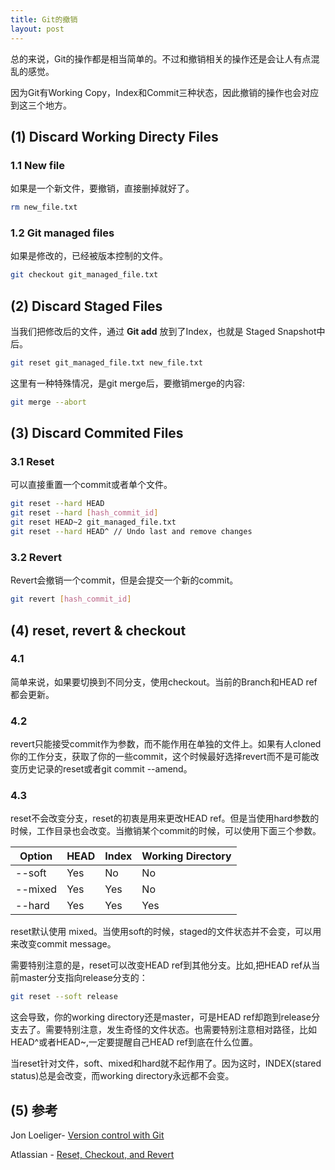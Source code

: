 ```yaml
---
title: Git的撤销
layout: post
---
```


总的来说，Git的操作都是相当简单的。不过和撤销相关的操作还是会让人有点混乱的感觉。

因为Git有Working Copy，Index和Commit三种状态，因此撤销的操作也会对应到这三个地方。

## (1) Discard Working Directy Files

### 1.1 New file
如果是一个新文件，要撤销，直接删掉就好了。

```bash
rm new_file.txt
```

### 1.2 Git managed files
如果是修改的，已经被版本控制的文件。

```bash
git checkout git_managed_file.txt
```

## (2) Discard Staged Files

当我们把修改后的文件，通过 **Git add** 放到了Index，也就是 Staged Snapshot中后。

```bash
git reset git_managed_file.txt new_file.txt
```

这里有一种特殊情况，是git merge后，要撤销merge的内容:

```bash
git merge --abort
```

## (3) Discard Commited Files

### 3.1 Reset

可以直接重置一个commit或者单个文件。

```bash
git reset --hard HEAD
git reset --hard [hash_commit_id]
git reset HEAD~2 git_managed_file.txt
git reset --hard HEAD^ // Undo last and remove changes
```



### 3.2 Revert

Revert会撤销一个commit，但是会提交一个新的commit。

```bash
git revert [hash_commit_id]
``` 

## (4) reset, revert & checkout

### 4.1
简单来说，如果要切换到不同分支，使用checkout。当前的Branch和HEAD ref都会更新。

### 4.2
revert只能接受commit作为参数，而不能作用在单独的文件上。如果有人cloned你的工作分支，获取了你的一些commit，这个时候最好选择revert而不是可能改变历史记录的reset或者git commit --amend。

### 4.3
reset不会改变分支，reset的初衷是用来更改HEAD ref。但是当使用hard参数的时候，工作目录也会改变。当撤销某个commit的时候，可以使用下面三个参数。

Option|HEAD|Index|Working Directory
---|---|---|-
--soft|Yes|No|No
--mixed|Yes|Yes|No
--hard|Yes|Yes|Yes

reset默认使用 mixed。当使用soft的时候，staged的文件状态并不会变，可以用来改变commit message。

需要特别注意的是，reset可以改变HEAD ref到其他分支。比如,把HEAD ref从当前master分支指向release分支的：

```bash
git reset --soft release
```
这会导致，你的working directory还是master，可是HEAD ref却跑到release分支去了。需要特别注意，发生奇怪的文件状态。也需要特别注意相对路径，比如HEAD^或者HEAD~,一定要提醒自己HEAD ref到底在什么位置。

当reset针对文件，soft、mixed和hard就不起作用了。因为这时，INDEX(stared status)总是会改变，而working directory永远都不会变。


## (5) 参考

Jon Loeliger- [Version control with Git](https://book.douban.com/subject/5311565/)

Atlassian - [Reset, Checkout, and Revert](https://www.atlassian.com/git/tutorials/resetting-checking-out-and-reverting)
